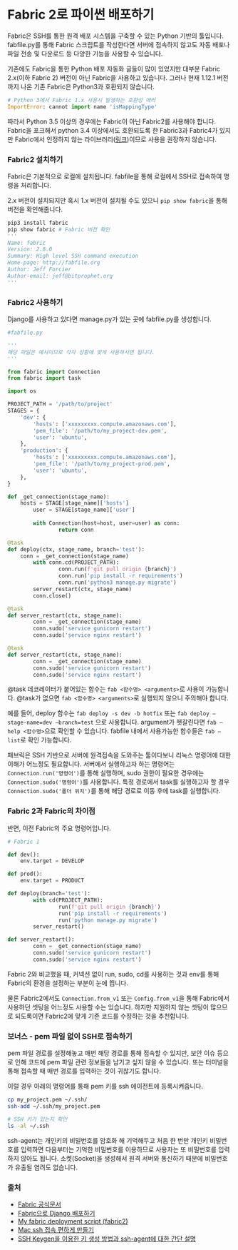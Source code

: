 # Fabric 2로 파이썬 배포하기

Fabric은 SSH를 통한 원격 배포 시스템을 구축할 수 있는 Python 기반의 툴입니다. fabfile.py를 통해 Fabric 스크립트를 작성한다면 서버에 접속하지 않고도 자동 배포나 파일 전송 및 다운로드 등 다양한 기능을 사용할 수 있습니다. 

기존에도 Fabric을 통한 Python 배포 자동화 글들이 많이 있었지만 대부분 Fabric 2.x(이하 Fabric 2) 버전이 아닌 Fabric을 사용하고 있습니다. 그러나 현재 1.12.1 버전까지 나온 기존 Fabric은 Python3과 호환되지 않습니다. 

```python
# Python 3에서 Fabric 1.x 사용시 발생하는 호환성 에러
ImportError: cannot import name 'isMappingType'
```

따라서 Python 3.5 이상의 경우에는 Fabric이 아닌 Fabric2를 사용해야 합니다. Fabric을 포크해서 python 3.4 이상에서도 호환되도록 한 Fabric3과 Fabric4가 있지만 Fabric에서 인정하지 않는 라이브러리([링크](http://www.fabfile.org/installing.html#fabric-and-fabric2-vs-fabric3))이므로 사용을 권장하지 않습니다. 

### Fabric2 설치하기

Fabric은 기본적으로 로컬에 설치됩니다. fabfile을 통해 로컬에서 SSH로 접속하여 명령을 처리합니다.

2.x 버전이 설치되지만 혹시 1.x 버전이 설치될 수도 있으니 `pip show fabric`을 통해 버전을 확인해줍니다.

```python
pip3 install fabric
pip show fabric # Fabric 버전 확인
'''
Name: fabric
Version: 2.6.0
Summary: High level SSH command execution
Home-page: http://fabfile.org
Author: Jeff Forcier
Author-email: jeff@bitprophet.org
'''
```

### Fabric2 사용하기

Django를 사용하고 있다면 manage.py가 있는 곳에 fabfile.py를 생성합니다. 

```python
#fabfile.py

'''
해당 파일은 예시이므로 각자 상황에 맞게 사용하시면 됩니다.
'''

from fabric import Connection
from fabric import task

import os

PROJECT_PATH = '/path/to/project'
STAGES = {
    'dev': {
        'hosts': ['xxxxxxxxx.compute.amazonaws.com'],
        'pem_file': '/path/to/my_project-dev.pem',
        'user': 'ubuntu',
    },
    'production': {
        'hosts': ['xxxxxxxxx.compute.amazonaws.com'],
        'pem_file': '/path/to/my_project-prod.pem',
        'user': 'ubuntu',
    },
}

def _get_connection(stage_name):
    hosts = STAGE[stage_name]['hosts']
		user = STAGE[stage_name]['user']
		
		with Connection(host=host, user=user) as conn:
				return conn

@task 
def deploy(ctx, stage_name, branch='test'):
    conn = _get_connection(stage_name)
		with conn.cd(PROJECT_PATH):
				conn.run(f'git pull origin {branch}')
				conn.run('pip install -r requirements')
				conn.run('python3 manage.py migrate')
		server_restart(ctx, stage_name)
		conn.close()

@task
def server_restart(ctx, stage_name):
		conn = _get_connection(stage_name)
		conn.sudo('service gunicorn restart')
		conn.sudo('service nginx restart')

@task
def server_restart(ctx, stage_name):
		conn = _get_connection(stage_name)
		conn.sudo('service gunicorn restart')
		conn.sudo('service nginx restart')
```

@task 데코레이터가 붙어있는 함수는 `fab <함수명> <arguments>`로 사용이 가능합니다. @task가 없으면 `fab <함수명> <arguments>`로 실행되지 않으니 주의해야 합니다.

예를 들어, deploy 함수는 `fab deploy -s dev -b hotfix` 또는 `fab deploy —stage-name=dev —branch=test` 으로 사용합니다. argument가 헷갈린다면 `fab —help <함수명>`으로 확인할 수 있습니다. fabfile 내에서 사용가능한 함수들은 `fab —list`로 확인 가능합니다.

패브릭은 SSH 기반으로 서버에 원격접속을 도와주는 툴이다보니 리눅스 명령어에 대한 이해가 어느정도 필요합니다. 서버에서 실행하고자 하는 명령어는 `Connection.run('명령어')`를 통해 실행하며, sudo 권한이 필요한 경우에는 `Connection.sudo('명령어')`를 사용합니다. 특정 경로에서 task를 실행하고자 할 경우 `Connection.sudo('폴더 위치')`를 통해 해당 경로로 이동 후에 task를 실행합니다. 

### Fabric 2과 Fabric의 차이점

반면, 이전 Fabric의 주요 명령어입니다.

```python
# Fabric 1 

def dev():
    env.target = DEVELOP

def prod():
    env.target = PRODUCT

def deploy(branch='test'):
		with cd(PROJECT_PATH):
				run(f'git pull origin {branch}')
				run('pip install -r requirements')
				run('python manage.py migrate')
		server_restart()

def server_restart():
		conn = _get_connection(stage_name)
		conn.sudo('service gunicorn restart')
		conn.sudo('service nginx restart')
```

Fabric 2와 비교했을 때, 커넥션 없이 run, sudo, cd를 사용하는 것과 env를 통해 Fabric의 환경을 설정하는 부분이 눈에 띕니다. 

물론 Fabric2에서도 `Connection.from_v1` 또는 `Config.from_v1`을 통해 Fabric에서 사용하던 셋팅을 어느정도 사용할 수는 있습니다. 하지만 지원하지 않는 셋팅이 많으므로 되도록이면 Fabric2에 맞게 기존 코드를 수정하는 것을 추천합니다. 

### 보너스 - pem 파일 없이 SSH로 접속하기

pem 파일 경로를 설정해놓고 매번 해당 경로를 통해 접속할 수 있지만, 보안 이슈 등으로 인해 코드에 pem 파일 관련 정보들을 남기고 싶지 않을 수 있습니다. 또는 터미널을 통해 접속할 때 매번 경로를 입력하는 것이 귀찮기도 합니다.

이럴 경우 아래의 명령어를 통해 pem 키를 ssh 에이전트에 등록시켜줍니다. 

```bash
cp my_project.pem ~/.ssh/   
ssh-add ~/.ssh/my_project.pem

# SSH 키가 있는지 확인 
ls -al ~/.ssh 
```

ssh-agent는 개인키의 비밀번호를 암호화 해 기억해두고 처음 한 번만 개인키 비밀번호를 입력하면 다음부터는 기억한 비밀번호를 이용하므로 사용자는 또 비밀번호를 입력하지 않아도 됩니다. 소켓(Socket)을 생성해서 원격 서버와 통신하기 때문에 비밀번호가 유출될 염려도 없습니다. 

### 출처

- [Fabric 공식문서](https://docs.fabfile.org/en/latest/index.html)
- [Fabric으로 Django 배포하기](https://beomi.github.io/2017/03/20/Deploy-Django-with-Fabric/)
- [My fabric deployment script (fabric2)](https://yoongkang.com/blog/fabric-deployment/)
- [Mac ssh 접속 편하게 만들기](https://thddudco.tistory.com/entry/Mac-ssh-%EC%A0%91%EC%86%8D-%ED%8E%B8%ED%95%98%EA%B2%8C-%EB%A7%8C%EB%93%A4%EA%B8%B0)
- [SSH Keygen을 이용한 키 생성 방법과 ssh-agent에 대한 간단 설명](https://devlog.jwgo.kr/2019/04/17/ssh-keygen-and-ssh-agent/)